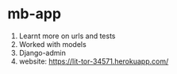 # mb-app

1. Learnt more on urls and tests
2. Worked with models 
3. Django-admin
4. website: https://lit-tor-34571.herokuapp.com/